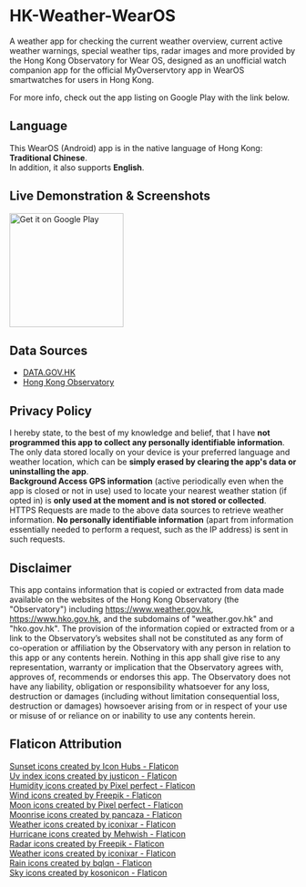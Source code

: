 # HK-Weather-WearOS
A weather app for checking the current weather overview, current active weather warnings, special weather tips, radar images and more provided by the Hong Kong Observatory for Wear OS, designed as an unofficial watch companion app for the official MyOverservtory app in WearOS smartwatches for users in Hong Kong.

For more info, check out the app listing on Google Play with the link below.

## Language
This WearOS (Android) app is in the native language of Hong Kong: **Traditional Chinese**.<br>
In addition, it also supports **English**.

## Live Demonstration & Screenshots
<a href='https://play.google.com/store/apps/details?id=com.loohp.hkweatherwarnings&utm_source=GitHub-Repo&pcampaignid=pcampaignidMKT-Other-global-all-co-prtnr-py-PartBadge-Mar2515-1'><img alt='Get it on Google Play' src='https://play.google.com/intl/en_us/badges/static/images/badges/en_badge_web_generic.png' width="200"/></a>

## Data Sources
- [DATA.GOV.HK](https://data.gov.hk)
- [Hong Kong Observatory](https://www.hko.gov.hk)

## Privacy Policy
I hereby state, to the best of my knowledge and belief, that I have **not programmed this app to collect any personally identifiable information**.<br>
The only data stored locally on your device is your preferred language and weather location, which can be **simply erased by clearing the app's data or uninstalling the app**.<br>
**Background Access GPS information** (active periodically even when the app is closed or not in use) used to locate your nearest weather station (if opted in) is **only used at the moment and is not stored or collected**.<br>
HTTPS Requests are made to the above data sources to retrieve weather information. **No personally identifiable information** (apart from information essentially needed to perform a request, such as the IP address) is sent in such requests.

## Disclaimer
This app contains information that is copied or extracted from data made available on the websites of the Hong Kong Observatory (the "Observatory") including https://www.weather.gov.hk, https://www.hko.gov.hk, and the subdomains of "weather.gov.hk" and "hko.gov.hk". The provision of the information copied or extracted from or a link to the Observatory’s websites shall not be constituted as any form of co-operation or affiliation by the Observatory with any person in relation to this app or any contents herein. Nothing in this app shall give rise to any representation, warranty or implication that the Observatory agrees with, approves of, recommends or endorses this app. The Observatory does not have any liability, obligation or responsibility whatsoever for any loss, destruction or damages (including without limitation consequential loss, destruction or damages) howsoever arising from or in respect of your use or misuse of or reliance on or inability to use any contents herein.

## Flaticon Attribution
<a href="https://www.flaticon.com/free-icons/sunset" title="sunset icons">Sunset icons created by Icon Hubs - Flaticon</a><br>
<a href="https://www.flaticon.com/free-icons/uv-index" title="uv index icons">Uv index icons created by justicon - Flaticon</a><br>
<a href="https://www.flaticon.com/free-icons/humidity" title="humidity icons">Humidity icons created by Pixel perfect - Flaticon</a></br>
<a href="https://www.flaticon.com/free-icons/wind" title="wind icons">Wind icons created by Freepik - Flaticon</a><br>
<a href="https://www.flaticon.com/free-icons/moon" title="moon icons">Moon icons created by Pixel perfect - Flaticon</a><br>
<a href="https://www.flaticon.com/free-icons/moonrise" title="moonrise icons">Moonrise icons created by pancaza - Flaticon</a><br>
<a href="https://www.flaticon.com/free-icons/weather" title="weather icons">Weather icons created by iconixar - Flaticon</a><br>
<a href="https://www.flaticon.com/free-icons/hurricane" title="hurricane icons">Hurricane icons created by Mehwish - Flaticon</a><br>
<a href="https://www.flaticon.com/free-icons/radar" title="radar icons">Radar icons created by Freepik - Flaticon</a><br>
<a href="https://www.flaticon.com/free-icons/weather" title="weather icons">Weather icons created by iconixar - Flaticon</a><br>
<a href="https://www.flaticon.com/free-icons/rain" title="rain icons">Rain icons created by bqlqn - Flaticon</a><br>
<a href="https://www.flaticon.com/free-icons/sky" title="sky icons">Sky icons created by kosonicon - Flaticon</a>
